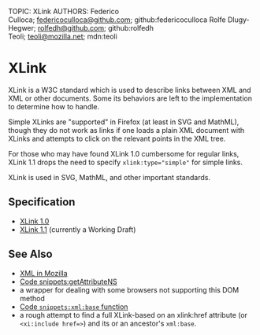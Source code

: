 TOPIC: XLink
AUTHORS: Federico Culloca; federicoculloca@github.com; github:federicoculloca
         Rolfe Dlugy-Hegwer; rolfedh@github.com; github:rolfedh
         Teoli; teoli@mozilla.net; mdn:teoli

# XLink

XLink is a W3C standard which is used to describe links between XML and XML or other documents.
Some its behaviors are left to the implementation to determine how to handle.

Simple XLinks are "supported" in Firefox (at least in SVG and MathML), though they do not work as
links if one loads a plain XML document with XLinks and attempts to click on the
relevant points in the XML tree.

For those who may have found XLink 1.0 cumbersome for regular links, XLink 1.1 drops the need to
specify `xlink:type="simple"` for simple links.

XLink is used in SVG, MathML, and other important standards.

## Specification

- [XLink 1.0](http://www.w3.org/TR/xlink/)
- [XLink 1.1](http://www.w3.org/TR/xlink11/) (currently a Working Draft)

## See Also

- [XML in Mozilla](https://wiki.developer.mozilla.org/en/XML_in_Mozilla)
- [Code snippets:getAttributeNS](https://wiki.developer.mozilla.org/en/Code_snippets/getAttributeNS)
- a wrapper for dealing with some browsers not
supporting this DOM method
- [Code `snippets:xml:base` function](https://wiki.developer.mozilla.org/en/Code_snippets/xml/base_function)
- a rough attempt to find a full XLink-based on an
xlink:href attribute (or `<xi:include href=>`) and its or an ancestor's `xml:base`.
